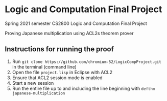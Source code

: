 #  Logic and Computation Final Project

Spring 2021 semester CS2800 Logic and Computation Final Project

Proving Japanese multiplication using ACL2s theorem prover

## Instructions for running the proof
1. Run `git clone https://github.com/chromium-52/LogicCompProject.git` in the terminal (command line)
2. Open the file `project.lisp` in Eclipse with ACL2
3. Ensure that ACL2 session mode is enabled
4. Start a new session
5. Run the entire file up to and including the line beginning with `defthm japanese-multiplication`
